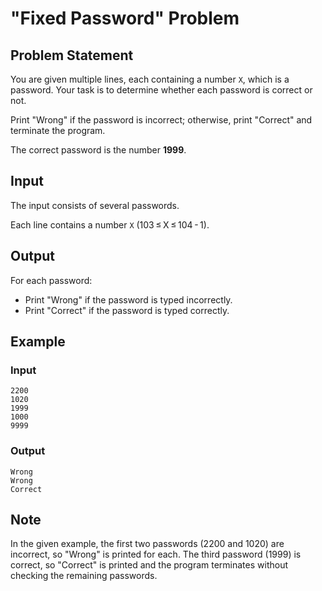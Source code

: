 # "Fixed Password" Problem

## Problem Statement

You are given multiple lines, each containing a number `X`, which is a password. Your task is to determine whether each password is correct or not.

Print "Wrong" if the password is incorrect; otherwise, print "Correct" and terminate the program.

The correct password is the number **1999**.

## Input

The input consists of several passwords.

Each line contains a number `X` (103 ≤ X ≤ 104 - 1).

## Output

For each password:

- Print "Wrong" if the password is typed incorrectly.
- Print "Correct" if the password is typed correctly.

## Example

### Input

```
2200
1020
1999
1000
9999
```

### Output

```
Wrong
Wrong
Correct
```

## Note

In the given example, the first two passwords (2200 and 1020) are incorrect, so "Wrong" is printed for each. The third password (1999) is correct, so "Correct" is printed and the program terminates without checking the remaining passwords.